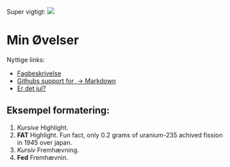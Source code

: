 Super vigtigt: <img src="https://pbs.twimg.com/media/GH9BpLybIAAbjNA?format=png&name=900x900">

# Min Øvelser
Nyttige links:
- [Fagbeskrivelse](https://odin.sdu.dk/sitecore/index.php?a=fagbesk&id=111413&lang=da)
- [Githubs support for
,→ Markdown](https://docs.github.com/en/get-started/writing-on-github/getting-started-with-writing-and-formatting-on-github/basic-writing-and-formatting-syntax)
- [Er det jul?](https://isitchristmas.com)
## Eksempel formatering:
1. *Kursive* Highlight.
2. **FAT** Highlight.
Fun fact, only 0.2 grams of uranium-235 achived fission in 1945 over japan.
1. *Kursiv* Fremhævning.
2. **Fed** Fremhævnin.

